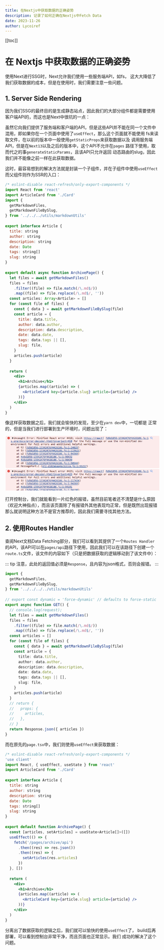 ```yaml
---
title: 在Nextjs中获取数据的正确姿势
description: 记录了如何正确在Nextjs中Fetch Data
date: 2023-11-26
author: Lycoiref
---
```


[[toc]]

# 在 Nextjs 中获取数据的正确姿势

使用Next进行SSG时，Next允许我们使用一些服务端API，如fs，
这大大降低了我们获取数据的成本，但是在使用时，我们需要注意一些问题。

## 1. Server Side Rendering

因为我们SSG的最终目的是生成静态站点，因此我们的大部分组件都是需要使用
客户端API的，而这也是Next中很坑的一点：

虽然它向我们提供了服务端和客户端的API，但是这些API并不能在同一个文件中
混用，即如果你在一个页面中使用了`useEffect`，那么这个页面就不能使用
fs来读取文件，在以前的版本中一般使用`getStaticProps`来获取数据以及
调用服务端API，但是在`Next13`以及之后的版本中，这个API不允许在`pages`
路径下使用，取而代之的事`generateStaticParams`，且该API只允许返回
动态路由的slug，因此我们并不能像之前一样在此获取数据。

这时，最容易想到的解决方法就是封装一个子组件，并在子组件中使用`useEffect`
而父组件则作为SSR的入口：

```jsx
/* eslint-disable react-refresh/only-export-components */
import React from 'react'
import ArticleCard from './Card'
import {
  getMarkdownFiles,
  getMarkdownFileBySlug,
} from '../../../utils/markdownUtils'

export interface Article {
  title: string
  author: string
  description: string
  date: Date
  tags: string[]
  slug: string
}

export default async function ArchivePage() {
  let files = await getMarkdownFiles()
  files = files
    .filter((file) => file.match(/\.md$/))
    .map((file) => file.replace(/\.md$/, ''))
  const articles: Array<Article> = []
  for (const file of files) {
    const { data } = await getMarkdownFileBySlug(file)
    const article = {
      title: data.title,
      author: data.author,
      description: data.description,
      date: data.date,
      tags: data.tags || [],
      slug: file,
    }
    articles.push(article)
  }

  return (
    <div>
      <h1>Archive</h1>
      {articles.map((article) => (
        <ArticleCard key={article.slug} article={article} />
      ))}
    </div>
  )
}

```

像这样获取数据之后，我们就会愉快的发现，至少在`yarn dev`中，一切都是
正常的，但是当我们进行部署到生产环境时，问题出现了：

![Alt text](e81f89d3f428ca443fb7d36c433da6e6.png)

打开控制台，我们就能看到一片红色的报错，虽然目前笔者还不清楚是什么原因
（欢迎大神指点），而且该页面除了有报错外其他表现均正常，但是既然出现报错
那么就说明这种方法不是官方推荐的，因此我们需要寻找其他方法。

## 2. 使用Routes Handler

查阅Next文档Data Fetching部分，我们可以看到其提供了一个`Routes Handler`
的API，该API可以在`pages/api`路径下使用，因此我们可以在该路径下创建一个
`route.ts`文件，该文件的内容如下（只是把数据获取的逻辑移动到了该文件中）：

::: tip
注意，此处的返回值必须是`Response`，且内容为json格式，否则会报错。
:::

```ts
import {
  getMarkdownFiles,
  getMarkdownFileBySlug,
} from '../../../../utils/markdownUtils'

// export const dynamic = 'force-dynamic' // defaults to force-static
export async function GET() {
  // console.log(request);
  let files = await getMarkdownFiles()
  files = files
    .filter((file) => file.match(/\.md$/))
    .map((file) => file.replace(/\.md$/, ''))
  const articles = []
  for (const file of files) {
    const { data } = await getMarkdownFileBySlug(file)
    const article = {
      title: data.title,
      author: data.author,
      description: data.description,
      date: data.date,
      tags: data.tags || [],
      slug: file,
    }
    articles.push(article)
  }
  // return {
  //   props: {
  //     articles,
  //   },
  // }
  return Response.json({ articles })
}
```

而在原先的`page.tsx`中，我们则使用`useEffect`来获取数据：

```jsx
/* eslint-disable react-refresh/only-export-components */
'use client'
import React, { useEffect, useState } from 'react'
import ArticleCard from './Card'

export interface Article {
  title: string
  author: string
  description: string
  date: Date
  tags: string[]
  slug: string
}

export default function ArchivePage() {
  const [articles, setArticles] = useState<Article[]>([])
  useEffect(() => {
    fetch('/pages/archive/api')
      .then((res) => res.json())
      .then((res) => {
        setArticles(res.articles)
      })
  }, [])

  return (
    <div>
      <h1>Archive</h1>
      {articles.map((article) => (
        <ArticleCard key={article.slug} article={article} />
      ))}
    </div>
  )
}
```

分离出了数据获取的逻辑之后，我们就可以愉快的使用`useEffect`了，
build后再部署，可以看到控制台非常干净，而且页面也正常显示。我们
成功的解决了这个问题。
